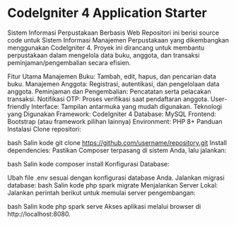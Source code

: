 # CodeIgniter 4 Application Starter
Sistem Informasi Perpustakaan Berbasis Web
Repositori ini berisi source code untuk Sistem Informasi Manajemen Perpustakaan yang dikembangkan menggunakan CodeIgniter 4. Proyek ini dirancang untuk membantu perpustakaan dalam mengelola data buku, anggota, dan transaksi peminjaman/pengembalian secara efisien.

Fitur Utama
Manajemen Buku: Tambah, edit, hapus, dan pencarian data buku.
Manajemen Anggota: Registrasi, autentikasi, dan pengelolaan data anggota.
Peminjaman dan Pengembalian: Pencatatan serta pelacakan transaksi.
Notifikasi OTP: Proses verifikasi saat pendaftaran anggota.
User-friendly Interface: Tampilan antarmuka yang mudah digunakan.
Teknologi yang Digunakan
Framework: CodeIgniter 4
Database: MySQL
Frontend: Bootstrap (atau framework pilihan lainnya)
Environment: PHP 8+
Panduan Instalasi
Clone repositori:

bash
Salin kode
git clone https://github.com/username/repository.git
Install dependencies:
Pastikan Composer terpasang di sistem Anda, lalu jalankan:

bash
Salin kode
composer install
Konfigurasi Database:

Ubah file .env sesuai dengan konfigurasi database Anda.
Jalankan migrasi database:
bash
Salin kode
php spark migrate
Menjalankan Server Lokal:
Jalankan perintah berikut untuk memulai server pengembangan:

bash
Salin kode
php spark serve
Akses aplikasi melalui browser di http://localhost:8080.
